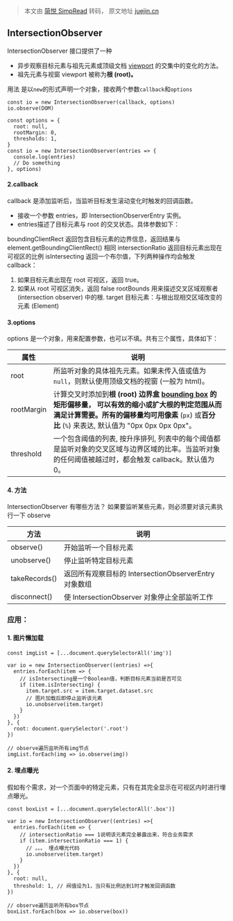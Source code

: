 > 本文由 [简悦 SimpRead](http://ksria.com/simpread/) 转码， 原文地址 [juejin.cn](https://juejin.cn/post/6844903874302574599?searchId=202402012325316CE94CF6E1922963D4F6)

IntersectionObserver
--------------------
 IntersectionObserver 接口提供了一种
 - 异步观察目标元素与祖先元素或顶级文档 [viewport](https://link.juejin.cn?target=https%3A%2F%2Fdeveloper.mozilla.org%2Fen-US%2Fdocs%2FGlossary%2Fviewport "https://developer.mozilla.org/en-US/docs/Glossary/viewport") 的交集中的变化的方法。
 - 祖先元素与视窗 viewport 被称为**根 (root)。**

用法
是以`new`的形式声明一个对象，接收两个参数`callback`和`options`
```
const io = new IntersectionObserver(callback, options)
io.observe(DOM)
```

```
const options = {
  root: null,
  rootMargin: 0,
  thresholds: 1,
}
const io = new IntersectionObserver(entries => {
  console.log(entries)
  // Do something
}, options)
```

#### 2.callback
callback 是添加监听后，当监听目标发生滚动变化时触发的回调函数。
- 接收一个参数 entries，即 IntersectionObserverEntry 实例。
- entries描述了目标元素与 root 的交叉状态。具体参数如下：

boundingClientRect 返回包含目标元素的边界信息，返回结果与 element.getBoundingClientRect() 相同
intersectionRatio 返回目标元素出现在可视区的比例
isIntersecting 返回一个布尔值，下列两种操作均会触发 callback：
1. 如果目标元素出现在 root 可视区，返回 true。
2. 如果从 root 可视区消失，返回 false
rootBounds 用来描述交叉区域观察者 (intersection observer) 中的根.
target 目标元素：与根出现相交区域改变的元素 (Element)

#### 3.options

options 是一个对象，用来配置参数，也可以不填。共有三个属性，具体如下：

<table><thead><tr><th>属性</th><th>说明</th></tr></thead><tbody><tr><td>root</td><td>所监听对象的具体祖先元素。如果未传入值或值为<code>null</code>，则默认使用顶级文档的视窗 (一般为 html)。</td></tr><tr><td>rootMargin</td><td>计算交叉时添加到<strong>根 (root)<strong> 边界盒 <a target="_blank" title="https://developer.mozilla.org/en-US/docs/Glossary/bounding_box" href="https://link.juejin.cn?target=https%3A%2F%2Fdeveloper.mozilla.org%2Fen-US%2Fdocs%2FGlossary%2Fbounding_box" ref="nofollow noopener noreferrer">bounding box</a> 的矩形偏移量，&nbsp;可以有效的缩小或扩大根的判定范围从而满足计算需要。所有的偏移量均可用</strong>像素</strong> (<code>px</code>) 或<strong>百分比</strong> (<code>%</code>) 来表达, 默认值为 "0px 0px 0px 0px"。</td></tr><tr><td>threshold</td><td>一个包含阈值的列表, 按升序排列, 列表中的每个阈值都是监听对象的交叉区域与边界区域的比率。当监听对象的任何阈值被越过时，都会触发 callback。默认值为 0。</td></tr></tbody></table>

#### 4. 方法

IntersectionObserver 有哪些方法？ 如果要监听某些元素，则必须要对该元素执行一下 observe

<table><thead><tr><th>方法</th><th>说明</th></tr></thead><tbody><tr><td>observe()</td><td>开始监听一个目标元素</td></tr><tr><td>unobserve()</td><td>停止监听特定目标元素</td></tr><tr><td>takeRecords()</td><td>返回所有观察目标的 IntersectionObserverEntry 对象数组</td></tr><tr><td>disconnect()</td><td>使 IntersectionObserver 对象停止全部监听工作</td></tr></tbody></table>

### 应用：

#### 1. 图片懒加载

```
const imgList = [...document.querySelectorAll('img')]

var io = new IntersectionObserver((entries) =>{
  entries.forEach(item => {
    // isIntersecting是一个Boolean值，判断目标元素当前是否可见
    if (item.isIntersecting) {
      item.target.src = item.target.dataset.src
      // 图片加载后即停止监听该元素
      io.unobserve(item.target)
    }
  })
}, {
  root: document.querySelector('.root')
})

// observe遍历监听所有img节点
imgList.forEach(img => io.observe(img))
```

#### 2. 埋点曝光

假如有个需求，对一个页面中的特定元素，只有在其完全显示在可视区内时进行埋点曝光。

```
const boxList = [...document.querySelectorAll('.box')]

var io = new IntersectionObserver((entries) =>{
  entries.forEach(item => {
    // intersectionRatio === 1说明该元素完全暴露出来，符合业务需求
    if (item.intersectionRatio === 1) {
      // 。。。 埋点曝光代码
      io.unobserve(item.target)
    }
  })
}, {
  root: null,
  threshold: 1, // 阀值设为1，当只有比例达到1时才触发回调函数
})

// observe遍历监听所有box节点
boxList.forEach(box => io.observe(box))
```